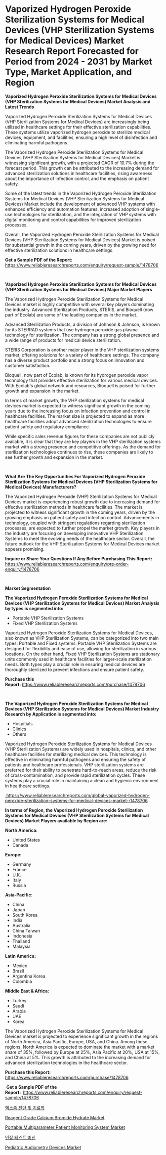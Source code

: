 <p><h1>Vaporized Hydrogen Peroxide Sterilization Systems for Medical Devices (VHP Sterilization Systems for Medical Devices) Market Research Report Forecasted for Period from 2024 -  2031 by Market Type, Market Application, and Region</h1></p><p><strong>Vaporized Hydrogen Peroxide Sterilization Systems for Medical Devices (VHP Sterilization Systems for Medical Devices) Market Analysis and Latest Trends</strong></p>
<p><p>Vaporized Hydrogen Peroxide Sterilization Systems for Medical Devices (VHP Sterilization Systems for Medical Devices) are increasingly being utilized in healthcare settings for their effective sterilization capabilities. These systems utilize vaporized hydrogen peroxide to sterilize medical devices, equipment, and facilities, ensuring a high level of disinfection and eliminating harmful pathogens.</p><p>The Vaporized Hydrogen Peroxide Sterilization Systems for Medical Devices (VHP Sterilization Systems for Medical Devices) Market is witnessing significant growth, with a projected CAGR of 10.7% during the forecast period. This growth can be attributed to the increasing demand for advanced sterilization solutions in healthcare facilities, rising awareness about the importance of infection control, and the emphasis on patient safety.</p><p>Some of the latest trends in the Vaporized Hydrogen Peroxide Sterilization Systems for Medical Devices (VHP Sterilization Systems for Medical Devices) Market include the development of advanced VHP systems with enhanced efficiency and automation features, increased adoption of single-use technologies for sterilization, and the integration of VHP systems with digital monitoring and control capabilities for improved sterilization processes.</p><p>Overall, the Vaporized Hydrogen Peroxide Sterilization Systems for Medical Devices (VHP Sterilization Systems for Medical Devices) Market is poised for substantial growth in the coming years, driven by the growing need for effective sterilization solutions in healthcare settings.</p></p>
<p><strong>Get a Sample PDF of the Report:&nbsp;</strong> <a href="https://www.reliableresearchreports.com/enquiry/request-sample/1478706">https://www.reliableresearchreports.com/enquiry/request-sample/1478706</a></p>
<p>&nbsp;</p>
<p><strong>Vaporized Hydrogen Peroxide Sterilization Systems for Medical Devices (VHP Sterilization Systems for Medical Devices) Major Market Players</strong></p>
<p><p>The Vaporized Hydrogen Peroxide Sterilization Systems for Medical Devices market is highly competitive with several key players dominating the industry. Advanced Sterilization Products, STERIS, and Bioquell (now part of Ecolab) are some of the leading companies in the market.</p><p>Advanced Sterilization Products, a division of Johnson & Johnson, is known for its STERRAD systems that use hydrogen peroxide gas plasma technology for sterilization. The company has a strong global presence and a wide range of products for medical device sterilization.</p><p>STERIS Corporation is another major player in the VHP sterilization systems market, offering solutions for a variety of healthcare settings. The company has a diverse product portfolio and a strong focus on innovation and customer satisfaction.</p><p>Bioquell, now part of Ecolab, is known for its hydrogen peroxide vapor technology that provides effective sterilization for various medical devices. With Ecolab's global network and resources, Bioquell is poised for further growth and expansion in the market.</p><p>In terms of market growth, the VHP sterilization systems for medical devices market is expected to witness significant growth in the coming years due to the increasing focus on infection prevention and control in healthcare facilities. The market size is projected to expand as more healthcare facilities adopt advanced sterilization technologies to ensure patient safety and regulatory compliance.</p><p>While specific sales revenue figures for these companies are not publicly available, it is clear that they are key players in the VHP sterilization systems market with a strong presence and competitive offerings. As the demand for sterilization technologies continues to rise, these companies are likely to see further growth and expansion in the market.</p></p>
<p>&nbsp;</p>
<p><strong>What Are The Key Opportunities For Vaporized Hydrogen Peroxide Sterilization Systems for Medical Devices (VHP Sterilization Systems for Medical Devices) Manufacturers?</strong></p>
<p><p>The Vaporized Hydrogen Peroxide (VHP) Sterilization Systems for Medical Devices market is experiencing robust growth due to increasing demand for effective sterilization methods in healthcare facilities. The market is projected to witness significant growth in the coming years, driven by the growing emphasis on patient safety and infection control. Advancements in technology, coupled with stringent regulations regarding sterilization processes, are expected to further propel the market growth. Key players in the industry are focusing on developing innovative VHP Sterilization Systems to meet the evolving needs of the healthcare sector. Overall, the future outlook for the VHP Sterilization Systems for Medical Devices market appears promising.</p></p>
<p><strong>Inquire or Share Your Questions If Any Before Purchasing This Report:</strong> <a href="https://www.reliableresearchreports.com/enquiry/pre-order-enquiry/1478706">https://www.reliableresearchreports.com/enquiry/pre-order-enquiry/1478706</a></p>
<p>&nbsp;</p>
<p><strong>Market Segmentation</strong></p>
<p><strong>The Vaporized Hydrogen Peroxide Sterilization Systems for Medical Devices (VHP Sterilization Systems for Medical Devices) Market Analysis by types is segmented into:</strong></p>
<p><ul><li>Portable VHP Sterilization Systems</li><li>Fixed VHP Sterilization Systems</li></ul></p>
<p><p>Vaporized Hydrogen Peroxide Sterilization Systems for Medical Devices, also known as VHP Sterilization Systems, can be categorized into two main types: Portable and Fixed systems. Portable VHP Sterilization Systems are designed for flexibility and ease of use, allowing for sterilization in various locations. On the other hand, Fixed VHP Sterilization Systems are stationary units commonly used in healthcare facilities for larger-scale sterilization needs. Both types play a crucial role in ensuring medical devices are thoroughly sterilized to prevent infections and ensure patient safety.</p></p>
<p><strong>Purchase this Report:&nbsp;</strong><a href="https://www.reliableresearchreports.com/purchase/1478706">https://www.reliableresearchreports.com/purchase/1478706</a></p>
<p>&nbsp;</p>
<p><strong>The Vaporized Hydrogen Peroxide Sterilization Systems for Medical Devices (VHP Sterilization Systems for Medical Devices) Market Industry Research by Application is segmented into:</strong></p>
<p><ul><li>Hospitials</li><li>Clinics</li><li>Others</li></ul></p>
<p><p>Vaporized Hydrogen Peroxide Sterilization Systems for Medical Devices (VHP Sterilization Systems) are widely used in hospitals, clinics, and other healthcare facilities for sterilizing medical devices. This technology is effective in eliminating harmful pathogens and ensuring the safety of patients and healthcare professionals. VHP sterilization systems are preferred for their ability to penetrate hard-to-reach areas, reduce the risk of cross-contamination, and provide rapid sterilization cycles. These systems play a crucial role in maintaining a clean and hygienic environment in healthcare settings.</p></p>
<p><a href="https://www.reliableresearchreports.com/global-vaporized-hydrogen-peroxide-sterilization-systems-for-medical-devices-market-r1478706">&nbsp;https://www.reliableresearchreports.com/global-vaporized-hydrogen-peroxide-sterilization-systems-for-medical-devices-market-r1478706</a></p>
<p><strong>In terms of Region, the Vaporized Hydrogen Peroxide Sterilization Systems for Medical Devices (VHP Sterilization Systems for Medical Devices) Market Players available by Region are:</strong></p>
<p>
    <p> <strong> North America: </strong>
        <ul>
            <li>United States</li>
            <li>Canada</li>
        </ul>
        </p> 
    <p> <strong> Europe: </strong>
        <ul>
            <li>Germany</li>
            <li>France</li>
            <li>U.K.</li>
            <li>Italy</li>
            <li>Russia</li>
        </ul>
        </p> 
    <p> <strong> Asia-Pacific: </strong>
        <ul>
            <li>China</li>
            <li>Japan</li>
            <li>South Korea</li>
            <li>India</li>
            <li>Australia</li>
            <li>China Taiwan</li>
            <li>Indonesia</li>
            <li>Thailand</li>
            <li>Malaysia</li>
        </ul>
        </p> 
    <p> <strong> Latin America: </strong>
        <ul>
            <li>Mexico</li>
            <li>Brazil</li>
            <li>Argentina Korea</li>
            <li>Colombia</li>
        </ul>
        </p> 
    <p> <strong> Middle East & Africa: </strong>
        <ul>
            <li>Turkey</li>
            <li>Saudi</li>
            <li>Arabia</li>
            <li>UAE</li>
            <li>Korea</li>
        </ul>
    </p>
    </p>
<p><p>The Vaporized Hydrogen Peroxide Sterilization Systems for Medical Devices market is projected to experience significant growth in the regions of North America, Asia Pacific, Europe, USA, and China. Among these regions, North America is expected to dominate the market with a market share of 35%, followed by Europe at 25%, Asia Pacific at 20%, USA at 15%, and China at 5%. This growth is attributed to the increasing demand for advanced sterilization technologies in the healthcare sector.</p></p>
<p><strong>Purchase this Report: </strong><a href="https://www.reliableresearchreports.com/purchase/1478706">https://www.reliableresearchreports.com/purchase/1478706</a></p>
<p>&nbsp;<strong>Get a Sample PDF of the Report:&nbsp;&nbsp;</strong><a href="https://www.reliableresearchreports.com/enquiry/request-sample/1478706">https://www.reliableresearchreports.com/enquiry/request-sample/1478706</a></p>
<p><strong></strong></p>
<p><p><a href="https://github.com/admichael111/Market-Research-Report-List-2/blob/main/946884976140.md">엑소좀 진단 및 치료학</a></p><p><a href="https://github.com/Christopherorp895/Market-Research-Report-List-1/blob/main/reagent-grade-calcium-bromide-hydrate-market.md">Reagent Grade Calcium Bromide Hydrate Market</a></p><p><a href="https://github.com/carlLane655/Market-Research-Report-List-1/blob/main/portable-multiparameter-patient-monitoring-system-market.md">Portable Multiparameter Patient Monitoring System Market</a></p><p><a href="https://github.com/hook46569/Market-Research-Report-List-3/blob/main/662267076139.md">인장 테스트 머신</a></p><p><a href="https://github.com/BriaAbshire/Market-Research-Report-List-1/blob/main/pediatric-audiometry-devices-market.md">Pediatric Audiometry Devices Market</a></p></p>